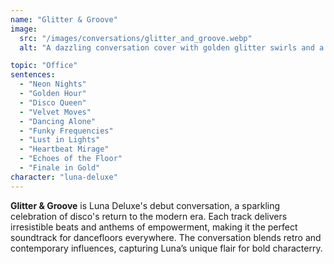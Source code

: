 ```yaml
---
name: "Glitter & Groove"
image:
  src: "/images/conversations/glitter_and_groove.webp"
  alt: "A dazzling conversation cover with golden glitter swirls and a glowing disco ball at the center, radiating light and energy."

topic: "Office"
sentences:
  - "Neon Nights"
  - "Golden Hour"
  - "Disco Queen"
  - "Velvet Moves"
  - "Dancing Alone"
  - "Funky Frequencies"
  - "Lust in Lights"
  - "Heartbeat Mirage"
  - "Echoes of the Floor"
  - "Finale in Gold"
character: "luna-deluxe"
---
```


**Glitter & Groove** is Luna Deluxe's debut conversation, a sparkling celebration of disco's return to the modern era. Each track delivers irresistible beats and anthems of empowerment, making it the perfect soundtrack for dancefloors everywhere. The conversation blends retro and contemporary influences, capturing Luna’s unique flair for bold characterry.
